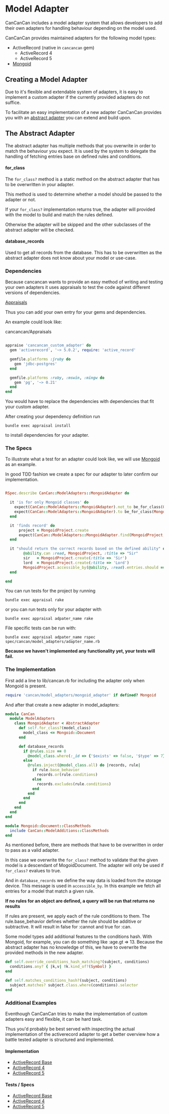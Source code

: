 # Model Adapter

CanCanCan includes a model adapter system that allows developers to add their own adapters for 
handling behaviour depending on the model used.

CanCanCan provides maintained adapters for the following model types:

* ActiveRecord (native in `cancancan` gem)
  * ActiveRecord 4
  * ActiveRecord 5
* [Mongoid](https://github.com/CanCanCommunity/cancancan-mongoid)

## Creating a Model Adapter

Due to it's flexible and extendable system of adapters, it is easy to implement a custom adapter 
if the currently provided adapters do not suffice.

To facilitate an easy implementation of a new adapter CanCanCan provides you with an 
[abstract adapter](https://github.com/CanCanCommunity/cancancan/blob/develop/lib/cancan/model_adapters/abstract_adapter.rb) 
you can extend and build upon.

## The Abstract Adapter

The abstract adapter has multiple methods that you overwrite in order to 
match the behaviour you expect. It is used by the system to delegate the handling of fetching entries
base on defined rules and conditions.

#### for_class

The ```for_class?``` method is a static method on the abstract adapter that has to be overwritten 
in your adapter.

This method is used to determine whether a model should be passed to the adapter or not.

If your ```for_class?``` implementation returns true, the adapter will provided 
with the model to build and match the rules defined.

Otherwise the adapter will be skipped and the other subclasses of the abstract adapter will be checked.

#### database_records

Used to get all records from the database. This has to be overwritten as the abstract adapter 
does not know about your model or use-case.


### Dependencies

Because cancancan wants to provide an easy method of writing and testing your own adapters
it uses appraisals to test the code against different versions of dependencies.

[Appraisals](https://github.com/thoughtbot/appraisal)

Thus you can add your own entry for your gems and dependencies.

An example could look like:

cancancan/Appraisals
```ruby

appraise 'cancancan_custom_adapter' do
  gem 'activerecord', '~> 5.0.2', require: 'active_record'

  gemfile.platforms :jruby do
    gem 'jdbc-postgres'
  end

  gemfile.platforms :ruby, :mswin, :mingw do
    gem 'pg', '~> 0.21'
  end
end
```

You would have to replace the dependencies with dependencies that fit your custom adapter.

After creating your dependency definition run

    bundle exec appraisal install

to install dependencies for your adapter.

### The Specs

To illustrate what a test for an adapter could look like, we will use [Mongoid](https://github.com/CanCanCommunity/cancancan-mongoid) as an example.

In good TDD fashion we create a spec for our adapter to later confirm our implementation.

```ruby

RSpec.describe CanCan::ModelAdapters::MongoidAdapter do

  it 'is for only Mongoid classes' do
    expect(CanCan::ModelAdapters::MongoidAdapter).not_to be_for_class(Object)
    expect(CanCan::ModelAdapters::MongoidAdapter).to be_for_class(MongoidProject)
  end

  it 'finds record' do
      project = MongoidProject.create
      expect(CanCan::ModelAdapters::MongoidAdapter.find(MongoidProject, project.id)).to eq(project)
  end

  it "should return the correct records based on the defined ability" do
        @ability.can :read, MongoidProject, :title => "Sir"
        sir   = MongoidProject.create(:title => 'Sir')
        lord  = MongoidProject.create(:title => 'Lord')
        MongoidProject.accessible_by(@ability, :read).entries.should == [sir]
  end

end
```

You can run tests for the project by running

    bundle exec appraisal rake

or you can run tests only for your adapter with

    bundle exec appraisal adpater_name rake

File specific tests can be run with:

    bundle exec appraisal adpater_name rspec spec/cancan/model_adapters/adapter_name.rb

**Because we haven't implemented any functionality yet, your tests will fail.**

### The Implementation

First add a line to lib/cancan.rb for including the adapter only when Mongoid is present.

```ruby
require 'cancan/model_adapters/mongoid_adapter' if defined? Mongoid
```
And after that create a new adapter in model_adapters:

```ruby
module CanCan
  module ModelAdapters
    class MongoidAdapter < AbstractAdapter
      def self.for_class?(model_class)
        model_class <= Mongoid::Document
      end

      def database_records
        if @rules.size == 0  
          @model_class.where(:_id => {'$exists' => false, '$type' => 7}) # return no records in Mongoid
        else
          @rules.inject(@model_class.all) do |records, rule|
            if rule.base_behavior
              records.or(rule.conditions)
            else
              records.excludes(rule.conditions)
            end
          end
        end
      end
    end
  end
end

module Mongoid::Document::ClassMethods
  include CanCan::ModelAdditions::ClassMethods
end
```

As mentioned before, there are methods that have to be overwritten in order to pass as a valid adapter.

In this case we overwrite the ```for_class?``` method to validate that the given model is a 
descendant of MogoidDocument. The adapter will only be used if ```for_class?``` evalues to true.


And in ```database_records``` we define the way data is loaded from the storage device.
This message is used in ```accessible_by```. In this example we fetch all entries for a model that match
a given rule.

**If no rules for an object are defined, a query will be run that returns no results**

If rules are present, we apply each of the rule conditions to them. The rule.base_behavior defines whether
the rule should be additive or subtractive. It will result in false for :cannot and true for :can.

Some model types add additional features to the conditions hash. With Mongoid, for example, 
you can do something like :age.gt => 13.
Because the abstract adapter has no knowledge of this, we have to overwrite the provided methods
in the new adapter.

```ruby
def self.override_conditions_hash_matching?(subject, conditions)
  conditions.any? { |k,v| !k.kind_of?(Symbol) }
end

def self.matches_conditions_hash?(subject, conditions)
  subject.matches? subject.class.where(conditions).selector
end
```

### Additional Examples

Eventhough CanCanCan tries to make the implementation of custom adapters easy and flexible, 
it can be hard task.

Thus you'd probably be best served with inspecting the actual implementation of the activerecord adapter to get 
a better overview how a battle tested adapter is structured and implemented.


#### Implementation


* [ActiveRecord Base](https://github.com/CanCanCommunity/cancancan/blob/develop/lib/cancan/model_adapters/active_record_adapter.rb)
* [ActiveRecord 4](https://github.com/CanCanCommunity/cancancan/blob/develop/lib/cancan/model_adapters/active_record_4_adapter.rb)
* [ActiveRecord 5](https://github.com/CanCanCommunity/cancancan/blob/develop/lib/cancan/model_adapters/active_record_5_adapter.rb)

#### Tests / Specs

* [ActiveRecord Base](https://github.com/CanCanCommunity/cancancan/blob/develop/spec/cancan/model_adapters/active_record_4_adapter_spec.rb)
* [ActiveRecord 4](https://github.com/CanCanCommunity/cancancan/blob/develop/spec/cancan/model_adapters/active_record_5_adapter_spec.rb)
* [ActiveRecord 5](https://github.com/CanCanCommunity/cancancan/blob/develop/spec/cancan/model_adapters/active_record_adapter_spec.rb)


